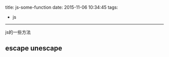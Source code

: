 title: js-some-function
date: 2015-11-06 10:34:45
tags:
- js
---
js的一些方法
<!--more-->
## escape unescape

